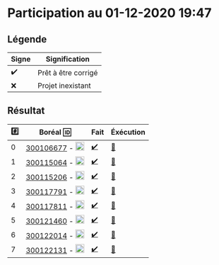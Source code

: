 # Participation au 01-12-2020 19:47

## Légende

| Signe              | Signification                 |
|--------------------|-------------------------------|
| :heavy_check_mark: | Prêt à être corrigé           |
| :x:                | Projet inexistant             |

## Résultat

|:hash:| Boréal :id:                | Fait               | Éxécution |
|------|----------------------------|--------------------|-----------|
| 0 | [300106677](../300106677.py) - <image src='https://avatars0.githubusercontent.com/u/71027895?s=460&v=4' width=20 height=20></image> | [:heavy_check_mark:](../300106677.py) | [:construction:](Correction.md#etudiant-300106677) |
| 1 | [300115064](../300115064.py) - <image src='https://avatars0.githubusercontent.com/u/72874987?s=460&v=4' width=20 height=20></image> | [:heavy_check_mark:](../300115064.py) | [:construction:](Correction.md#etudiant-300115064) |
| 2 | [300115206](../300115206.py) - <image src='https://avatars0.githubusercontent.com/u/73952068?s=460&v=4' width=20 height=20></image> | [:heavy_check_mark:](../300115206.py) | [:construction:](Correction.md#etudiant-300115206) |
| 3 | [300117791](../300117791.py) - <image src='https://avatars0.githubusercontent.com/u/73952191?s=460&v=4' width=20 height=20></image> | [:heavy_check_mark:](../300117791.py) | [:construction:](Correction.md#etudiant-300117791) |
| 4 | [300117811](../300117811.py) - <image src='https://avatars0.githubusercontent.com/u/71027809?s=460&v=4' width=20 height=20></image> | [:heavy_check_mark:](../300117811.py) | [:construction:](Correction.md#etudiant-300117811) |
| 5 | [300121460](../300121460.py) - <image src='https://avatars0.githubusercontent.com/u/71027883?s=460&v=4' width=20 height=20></image> | [:heavy_check_mark:](../300121460.py) | [:construction:](Correction.md#etudiant-300121460) |
| 6 | [300122014](../300122014.py) - <image src='https://avatars0.githubusercontent.com/u/71392439?s=460&v=4' width=20 height=20></image> | [:heavy_check_mark:](../300122014.py) | [:construction:](Correction.md#etudiant-300122014) |
| 7 | [300122131](../300122131.py) - <image src='https://avatars0.githubusercontent.com/u/71394111?s=460&v=4' width=20 height=20></image> | [:heavy_check_mark:](../300122131.py) | [:construction:](Correction.md#etudiant-300122131) |
